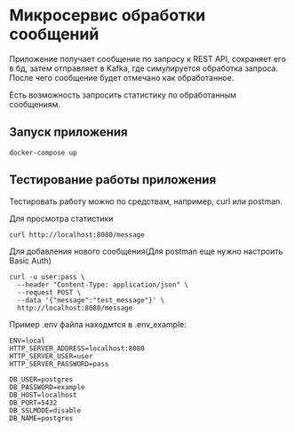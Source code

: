 # Микросервис обработки сообщений

Приложение получает сообщение по запросу к REST API, сохраняет его в бд, затем отправляет в Kafka, где симулируется обработка запроса. После чего сообщение будет отмечано как обработанное.

Есть возможность запросить статистику по обработанным сообщениям.

## Запуск приложения

```console
docker-compose up
```

## Тестирование работы приложения

Тестировать работу можно по средствам, например, curl или postman.

Для просмотра статистики
```console
curl http://localhost:8080/message
```

Для добавления нового сообщения(Для postman еще нужно настроить Basic Auth)
```console
curl -u user:pass \
  --header "Content-Type: application/json" \
  --request POST \
  --data '{"message":"test_message"}' \
  http://localhost:8080/message
```

Пример .env файла находмтся в .env_example:

```console
ENV=local
HTTP_SERVER_ADDRESS=localhost:8080
HTTP_SERVER_USER=user
HTTP_SERVER_PASSWORD=pass

DB_USER=postgres
DB_PASSWORD=example
DB_HOST=localhost
DB_PORT=5432
DB_SSLMODE=disable
DB_NAME=postgres
```
